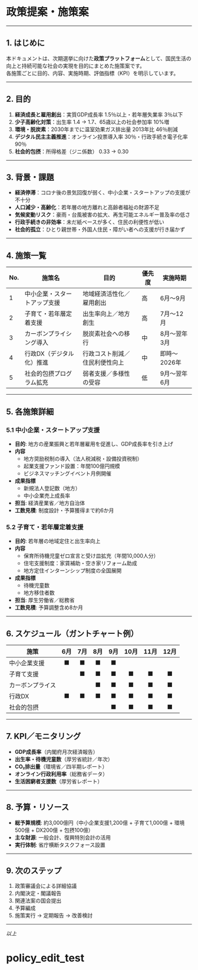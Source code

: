 # 政策提案・施策案

---

## 1. はじめに

本ドキュメントは、次期選挙に向けた**政策プラットフォーム**として、国民生活の向上と持続可能な社会の実現を目的にまとめた施策案です。  
各施策ごとに目的、内容、実施時期、評価指標（KPI）を明示しています。

---

## 2. 目的

1. **経済成長と雇用創出**：実質GDP成長率 1.5％以上・若年層失業率 3％以下  
2. **少子高齢化対策**：出生率 1.4 → 1.7、65歳以上の社会参加率 10%増  
3. **環境・脱炭素**：2030年までに温室効果ガス排出量 2013年比 46％削減  
4. **デジタル民主主義推進**：オンライン投票導入率 30％・行政手続き電子化率 90％  
5. **社会的包摂**：所得格差（ジニ係数） 0.33 → 0.30

---

## 3. 背景・課題

- **経済停滞**：コロナ後の景気回復が弱く、中小企業・スタートアップの支援が不十分  
- **人口減少・高齢化**：若年層の地方離れと高齢者福祉の財源不足  
- **気候変動リスク**：豪雨・台風被害の拡大、再生可能エネルギー普及率の低さ  
- **行政手続きの非効率**：未だ紙ベースが多く、住民の利便性が低い  
- **社会的孤立**：ひとり親世帯・外国人住民・障がい者への支援が行き届かず

---

## 4. 施策一覧

| No. | 施策名                         | 目的                               | 優先度 | 実施時期    |
| --- | ------------------------------ | ---------------------------------- | ------ | ----------- |
| 1   | 中小企業・スタートアップ支援   | 地域経済活性化／雇用創出          | 高     | 6月～9月    |
| 2   | 子育て・若年層定着支援         | 出生率向上／地方創生               | 高     | 7月～12月   |
| 3   | カーボンプライシング導入       | 脱炭素社会への移行                 | 中     | 8月～翌年3月 |
| 4   | 行政DX（デジタル化）推進       | 行政コスト削減／住民利便性向上     | 中     | 即時～2026年 |
| 5   | 社会的包摂プログラム拡充       | 弱者支援／多様性の受容              | 低     | 9月～翌年6月 |

---

## 5. 各施策詳細

### 5.1 中小企業・スタートアップ支援
- **目的**: 地方の産業振興と若年層雇用を促進し、GDP成長率を引き上げ  
- **内容**  
  - 地方奨励税制の導入（法人税減税・設備投資税制）  
  - 起業支援ファンド設置：年間100億円規模  
  - ビジネスマッチングイベント月例開催  
- **成果指標**  
  - 新規法人登記数（地方）  
  - 中小企業売上成長率  
- **担当**: 経済産業省／地方自治体  
- **工数見積**: 制度設計・予算獲得まで約6か月  

### 5.2 子育て・若年層定着支援
- **目的**: 若年層の地域定住と出生率向上  
- **内容**  
  - 保育所待機児童ゼロ宣言と受け皿拡充（年間10,000人分）  
  - 住宅支援制度：家賃補助・空き家リフォーム助成  
  - 地方定住インターンシップ制度の全国展開  
- **成果指標**  
  - 待機児童数  
  - 地方移住者数  
- **担当**: 厚生労働省／総務省  
- **工数見積**: 予算調整含め8か月  

---

## 6. スケジュール（ガントチャート例）

| 施策              | 6月 | 7月 | 8月 | 9月 | 10月 | 11月 | 12月 |
| ----------------- | :-: | :-: | :-: | :-: | :--: | :--: | :--: |
| 中小企業支援      | ■   | ■   | ■   | ■   |      |      |      |
| 子育て支援        |     | ■   | ■   | ■   | ■    | ■    | ■    |
| カーボンプライス  |     |     | ■   | ■   | ■    | ■    | ■    |
| 行政DX           | ■   | ■   | ■   | ■   | ■    | ■    | ■    |
| 社会的包摂        |     |     |     | ■   | ■    | ■    | ■    |

---

## 7. KPI／モニタリング

- **GDP成長率**（内閣府月次経済報告）  
- **出生率・待機児童数**（厚労省統計／年次）  
- **CO₂排出量**（環境省／四半期レポート）  
- **オンライン行政利用率**（総務省データ）  
- **生活困窮者支援数**（厚労省レポート）

---

## 8. 予算・リソース

- **総予算規模**: 約3,000億円（中小企業支援1,200億 + 子育て1,000億 + 環境500億 + DX200億 + 包摂100億）  
- **主な財源**: 一般会計、復興特別会計の活用  
- **実行体制**: 省庁横断タスクフォース設置

---

## 9. 次のステップ

1. 政策審議会による詳細協議  
2. 内閣決定・閣議報告  
3. 関連法案の国会提出  
4. 予算編成  
5. 施策実行 → 定期報告 → 改善検討

---

*以上*  
# policy_edit_test
